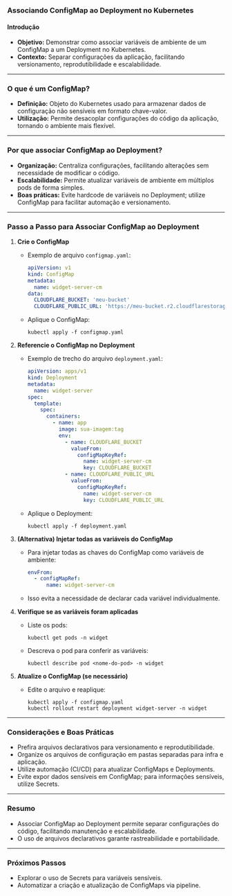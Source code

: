 ### Associando ConfigMap ao Deployment no Kubernetes

#### Introdução

- **Objetivo:** Demonstrar como associar variáveis de ambiente de um ConfigMap a um Deployment no Kubernetes.
- **Contexto:** Separar configurações da aplicação, facilitando versionamento, reprodutibilidade e escalabilidade.

---

### O que é um ConfigMap?

- **Definição:** Objeto do Kubernetes usado para armazenar dados de configuração não sensíveis em formato chave-valor.
- **Utilização:** Permite desacoplar configurações do código da aplicação, tornando o ambiente mais flexível.

---

### Por que associar ConfigMap ao Deployment?

- **Organização:** Centraliza configurações, facilitando alterações sem necessidade de modificar o código.
- **Escalabilidade:** Permite atualizar variáveis de ambiente em múltiplos pods de forma simples.
- **Boas práticas:** Evite hardcode de variáveis no Deployment; utilize ConfigMap para facilitar automação e versionamento.

---

### Passo a Passo para Associar ConfigMap ao Deployment

1. **Crie o ConfigMap**

   - Exemplo de arquivo `configmap.yaml`:
     ```yaml
     apiVersion: v1
     kind: ConfigMap
     metadata:
       name: widget-server-cm
     data:
       CLOUDFLARE_BUCKET: 'meu-bucket'
       CLOUDFLARE_PUBLIC_URL: 'https://meu-bucket.r2.cloudflarestorage.com'
     ```
   - Aplique o ConfigMap:
     ```
     kubectl apply -f configmap.yaml
     ```

2. **Referencie o ConfigMap no Deployment**

   - Exemplo de trecho do arquivo `deployment.yaml`:
     ```yaml
     apiVersion: apps/v1
     kind: Deployment
     metadata:
       name: widget-server
     spec:
       template:
         spec:
           containers:
             - name: app
               image: sua-imagem:tag
               env:
                 - name: CLOUDFLARE_BUCKET
                   valueFrom:
                     configMapKeyRef:
                       name: widget-server-cm
                       key: CLOUDFLARE_BUCKET
                 - name: CLOUDFLARE_PUBLIC_URL
                   valueFrom:
                     configMapKeyRef:
                       name: widget-server-cm
                       key: CLOUDFLARE_PUBLIC_URL
     ```
   - Aplique o Deployment:
     ```
     kubectl apply -f deployment.yaml
     ```

3. **(Alternativa) Injetar todas as variáveis do ConfigMap**

   - Para injetar todas as chaves do ConfigMap como variáveis de ambiente:
     ```yaml
     envFrom:
       - configMapRef:
           name: widget-server-cm
     ```
   - Isso evita a necessidade de declarar cada variável individualmente.

4. **Verifique se as variáveis foram aplicadas**

   - Liste os pods:
     ```
     kubectl get pods -n widget
     ```
   - Descreva o pod para conferir as variáveis:
     ```
     kubectl describe pod <nome-do-pod> -n widget
     ```

5. **Atualize o ConfigMap (se necessário)**
   - Edite o arquivo e reaplique:
     ```
     kubectl apply -f configmap.yaml
     kubectl rollout restart deployment widget-server -n widget
     ```

---

### Considerações e Boas Práticas

- Prefira arquivos declarativos para versionamento e reprodutibilidade.
- Organize os arquivos de configuração em pastas separadas para infra e aplicação.
- Utilize automação (CI/CD) para atualizar ConfigMaps e Deployments.
- Evite expor dados sensíveis em ConfigMap; para informações sensíveis, utilize Secrets.

---

### Resumo

- Associar ConfigMap ao Deployment permite separar configurações do código, facilitando manutenção e escalabilidade.
- O uso de arquivos declarativos garante rastreabilidade e portabilidade.

---

### Próximos Passos

- Explorar o uso de Secrets para variáveis sensíveis.
- Automatizar a criação e atualização de ConfigMaps via pipeline.
